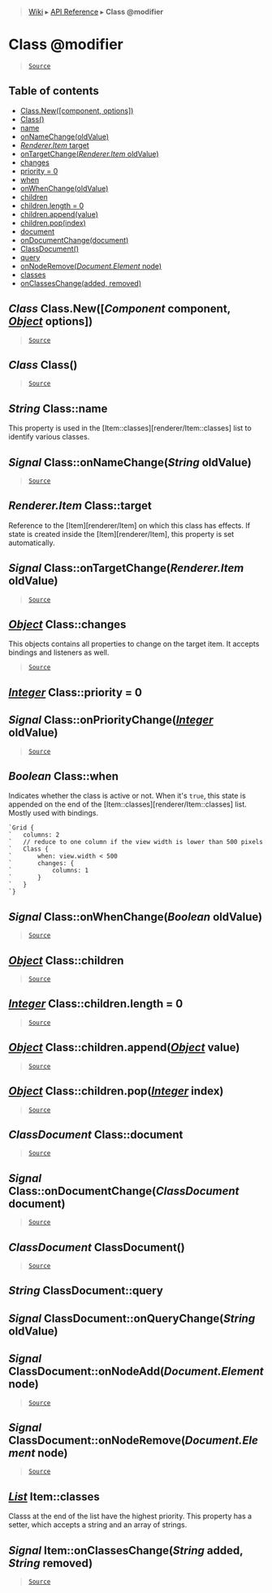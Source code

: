 > [Wiki](Home) ▸ [API Reference](API-Reference) ▸ **Class @modifier**

Class @modifier
===============

> [`Source`](/Neft-io/neft/tree/master/src/renderer/types/extensions/class.litcoffee#class-modifier)

## Table of contents
  * [Class.New([component, options])](#class-classnewcomponent-component-object-options)
  * [Class()](#class-class)
  * [name](#string-classname)
  * [onNameChange(oldValue)](#signal-classonnamechangestring-oldvalue)
  * [*Renderer.Item* target](#rendereritem-classtarget)
  * [onTargetChange(*Renderer.Item* oldValue)](#signal-classontargetchangerendereritem-oldvalue)
  * [changes](#object-classchanges)
  * [priority = 0](#integer-classpriority--0)
  * [when](#boolean-classwhen)
  * [onWhenChange(oldValue)](#signal-classonwhenchangeboolean-oldvalue)
  * [children](#object-classchildren)
  * [children.length = 0](#integer-classchildrenlength--0)
  * [children.append(value)](#object-classchildrenappendobject-value)
  * [children.pop(index)](#object-classchildrenpopinteger-index)
  * [document](#classdocument-classdocument)
  * [onDocumentChange(document)](#signal-classondocumentchangeclassdocument-document)
  * [ClassDocument()](#classdocument-classdocument)
  * [query](#string-classdocumentquery)
  * [onNodeRemove(*Document.Element* node)](#signal-classdocumentonnoderemovedocumentelement-node)
  * [classes](#list-itemclasses)
  * [onClassesChange(added, removed)](#signal-itemonclasseschangestring-added-string-removed)

*Class* Class.New([*Component* component, [*Object*](/Neft-io/neft/wiki/Utils-API.md#boolean-isobjectany-value) options])
------------------------------------------------------------

> [`Source`](/Neft-io/neft/tree/master/src/renderer/types/extensions/class.litcoffee#class-classnewcomponent-component-object-options)

*Class* Class()
---------------

> [`Source`](/Neft-io/neft/tree/master/src/renderer/types/extensions/class.litcoffee#class-class)

*String* Class::name
--------------------

This property is used in the [Item::classes][renderer/Item::classes] list
to identify various classes.

## *Signal* Class::onNameChange(*String* oldValue)

> [`Source`](/Neft-io/neft/tree/master/src/renderer/types/extensions/class.litcoffee#signal-classonnamechangestring-oldvalue)

*Renderer.Item* Class::target
-----------------------------

Reference to the [Item][renderer/Item] on which this class has effects.
If state is created inside the [Item][renderer/Item], this property is set automatically.

## *Signal* Class::onTargetChange(*Renderer.Item* oldValue)

> [`Source`](/Neft-io/neft/tree/master/src/renderer/types/extensions/class.litcoffee#signal-classontargetchangerendereritem-oldvalue)

[*Object*](/Neft-io/neft/wiki/Utils-API.md#boolean-isobjectany-value) Class::changes
-----------------------

This objects contains all properties to change on the target item.
It accepts bindings and listeners as well.

> [`Source`](/Neft-io/neft/tree/master/src/renderer/types/extensions/class.litcoffee#object-classchanges)

[*Integer*](/Neft-io/neft/wiki/Utils-API.md#boolean-isintegerany-value) Class::priority = 0
-----------------------------
## *Signal* Class::onPriorityChange([*Integer*](/Neft-io/neft/wiki/Utils-API.md#boolean-isintegerany-value) oldValue)

> [`Source`](/Neft-io/neft/tree/master/src/renderer/types/extensions/class.litcoffee#integer-classpriority--0-signal-classonprioritychangeinteger-oldvalue)

*Boolean* Class::when
---------------------

Indicates whether the class is active or not.
When it's `true`, this state is appended on the
end of the [Item::classes][renderer/Item::classes] list.
Mostly used with bindings.
```nml
`Grid {
`   columns: 2
`   // reduce to one column if the view width is lower than 500 pixels
`   Class {
`       when: view.width < 500
`       changes: {
`           columns: 1
`       }
`   }
`}
```

## *Signal* Class::onWhenChange(*Boolean* oldValue)

> [`Source`](/Neft-io/neft/tree/master/src/renderer/types/extensions/class.litcoffee#signal-classonwhenchangeboolean-oldvalue)

[*Object*](/Neft-io/neft/wiki/Utils-API.md#boolean-isobjectany-value) Class::children
------------------------

> [`Source`](/Neft-io/neft/tree/master/src/renderer/types/extensions/class.litcoffee#object-classchildren)

[*Integer*](/Neft-io/neft/wiki/Utils-API.md#boolean-isintegerany-value) Class::children.length = 0
------------------------------------

> [`Source`](/Neft-io/neft/tree/master/src/renderer/types/extensions/class.litcoffee#integer-classchildrenlength--0)

[*Object*](/Neft-io/neft/wiki/Utils-API.md#boolean-isobjectany-value) Class::children.append([*Object*](/Neft-io/neft/wiki/Utils-API.md#boolean-isobjectany-value) value)
-----------------------------------------------

> [`Source`](/Neft-io/neft/tree/master/src/renderer/types/extensions/class.litcoffee#object-classchildrenappendobject-value)

[*Object*](/Neft-io/neft/wiki/Utils-API.md#boolean-isobjectany-value) Class::children.pop([*Integer*](/Neft-io/neft/wiki/Utils-API.md#boolean-isintegerany-value) index)
---------------------------------------------

> [`Source`](/Neft-io/neft/tree/master/src/renderer/types/extensions/class.litcoffee#object-classchildrenpopinteger-index)

*ClassDocument* Class::document
-------------------------------

> [`Source`](/Neft-io/neft/tree/master/src/renderer/types/extensions/class.litcoffee#classdocument-classdocument)

## *Signal* Class::onDocumentChange(*ClassDocument* document)

> [`Source`](/Neft-io/neft/tree/master/src/renderer/types/extensions/class.litcoffee#signal-classondocumentchangeclassdocument-document)

*ClassDocument* ClassDocument()
-------------------------------

> [`Source`](/Neft-io/neft/tree/master/src/renderer/types/extensions/class.litcoffee#classdocument-classdocument)

*String* ClassDocument::query
-----------------------------
## *Signal* ClassDocument::onQueryChange(*String* oldValue)
*Signal* ClassDocument::onNodeAdd(*Document.Element* node)
----------------------------------------------------------

> [`Source`](/Neft-io/neft/tree/master/src/renderer/types/extensions/class.litcoffee#string-classdocumentquery-signal-classdocumentonquerychangestring-oldvaluesignal-classdocumentonnodeadddocumentelement-node)

*Signal* ClassDocument::onNodeRemove(*Document.Element* node)
-------------------------------------------------------------

> [`Source`](/Neft-io/neft/tree/master/src/renderer/types/extensions/class.litcoffee#signal-classdocumentonnoderemovedocumentelement-node)

[*List*](/Neft-io/neft/wiki/List-API.md#class-list) Item::classes
--------------------

Classs at the end of the list have the highest priority.
This property has a setter, which accepts a string and an array of strings.

## *Signal* Item::onClassesChange(*String* added, *String* removed)

> [`Source`](/Neft-io/neft/tree/master/src/renderer/types/extensions/class.litcoffee#signal-itemonclasseschangestring-added-string-removed)

